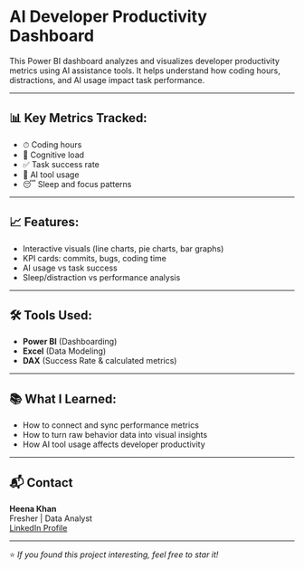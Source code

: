 
# AI Developer Productivity Dashboard

This Power BI dashboard analyzes and visualizes developer productivity metrics using AI assistance tools. It helps understand how coding hours, distractions, and AI usage impact task performance.

---

## 📊 Key Metrics Tracked:

- ⏱ Coding hours
- 🧠 Cognitive load
- ✅ Task success rate
- 🧠 AI tool usage
- 😴 Sleep and focus patterns

---

## 📈 Features:

- Interactive visuals (line charts, pie charts, bar graphs)
- KPI cards: commits, bugs, coding time
- AI usage vs task success
- Sleep/distraction vs performance analysis

---

## 🛠 Tools Used:

- **Power BI** (Dashboarding)
- **Excel** (Data Modeling)
- **DAX** (Success Rate & calculated metrics)

---

## 📚 What I Learned:

- How to connect and sync performance metrics
- How to turn raw behavior data into visual insights
- How AI tool usage affects developer productivity


---

## 📬 Contact

**Heena Khan**  
Fresher | Data Analyst  
[LinkedIn Profile](https://www.linkedin.com/in/heena-khan-1942b9353)

---

⭐ *If you found this project interesting, feel free to star it!*
